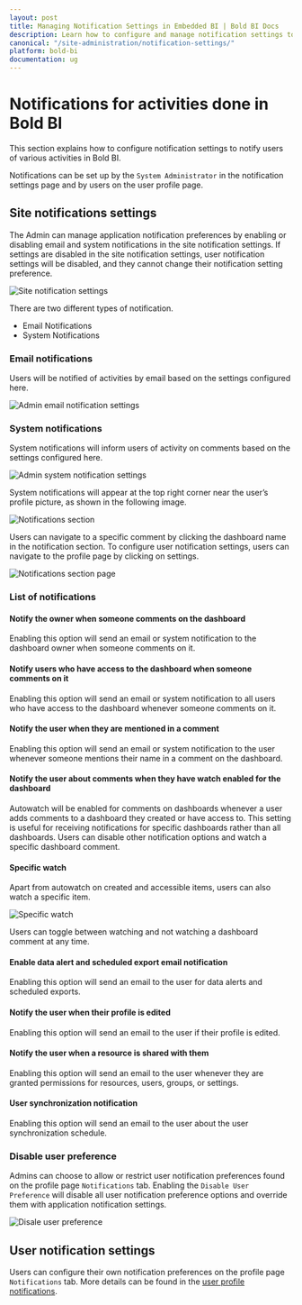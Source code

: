 ```yaml
---
layout: post
title: Managing Notification Settings in Embedded BI | Bold BI Docs
description: Learn how to configure and manage notification settings to notify the users of the various activities, such as data alerts, comments, etc., in Bold BI.
canonical: "/site-administration/notification-settings/"
platform: bold-bi
documentation: ug
---
```


# Notifications for activities done in Bold BI

This section explains how to configure notification settings to notify users of various activities in Bold BI.

Notifications can be set up by the `System Administrator` in the notification settings page and by users on the user profile page.

## Site notifications settings

The Admin can manage application notification preferences by enabling or disabling email and system notifications in the site notification settings.
If settings are disabled in the site notification settings, user notification settings will be disabled, and they cannot change their notification setting preference.

![Site notification settings](/static/assets/site-administration/images/admin-notification-settings.png)

There are two different types of notification.
* Email Notifications
* System Notifications

### Email notifications

 Users will be notified of activities by email based on the settings configured here.

 ![Admin email notification settings](/static/assets/site-administration/images/admin-email-notifications.png)


### System notifications

System notifications will inform users of activity on comments based on the settings configured here.

![Admin system notification settings](/static/assets/site-administration/images/admin-system-notifications.png)

System notifications will appear at the top right corner near the user’s profile picture, as shown in the following image.

![Notifications section](/static/assets/site-administration/images/notifications-icon.png)

Users can navigate to a specific comment by clicking the dashboard name in the notification section. To configure user notification settings, users can navigate to the profile page by clicking on settings.

![Notifications section page](/static/assets/site-administration/images/notifications-section.png)

### List of notifications

#### Notify the owner when someone comments on the dashboard
Enabling this option will send an email or system notification to the dashboard owner when someone comments on it.

#### Notify users who have access to the dashboard when someone comments on it
Enabling this option will send an email or system notification to all users who have access to the dashboard whenever someone comments on it.

#### Notify the user when they are mentioned in a comment
Enabling this option will send an email or system notification to the user whenever someone mentions their name in a comment on the dashboard.

#### Notify the user about comments when they have watch enabled for the dashboard
Autowatch will be enabled for comments on dashboards whenever a user adds comments to a dashboard they created or have access to. This setting is useful for receiving notifications for specific dashboards rather than all dashboards. Users can disable other notification options and watch a specific dashboard comment.

#### Specific watch

Apart from autowatch on created and accessible items, users can also watch a specific item.

![Specific watch](/static/assets/site-administration/images/specific-watch.png)

Users can toggle between watching and not watching a dashboard comment at any time.

#### Enable data alert and scheduled export email notification
Enabling this option will send an email to the user for data alerts and scheduled exports.

#### Notify the user when their profile is edited
Enabling this option will send an email to the user if their profile is edited.

#### Notify the user when a resource is shared with them
Enabling this option will send an email to the user whenever they are granted permissions for resources, users, groups, or settings.

#### User synchronization notification
Enabling this option will send an email to the user about the user synchronization schedule.

### Disable user preference
Admins can choose to allow or restrict user notification preferences found on the profile page `Notifications` tab. Enabling the `Disable User Preference` will disable all user notification preference options and override them with application notification settings.

![Disale user preference](/static/assets/site-administration/images/disable-user-notification-preference.png#width=55%)

## User notification settings

Users can configure their own notification preferences on the profile page `Notifications` tab. More details can be found in the [user profile notifications](/managing-resources/user-profile/#notifications).
